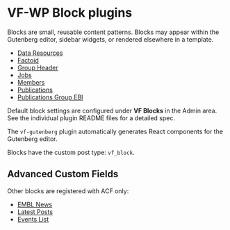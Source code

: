 # VF-WP Block plugins

Blocks are small, reusable content patterns. Blocks may appear within the Gutenberg editor, sidebar widgets, or rendered elsewhere in a template.

* [Data Resources](/wp-content/plugins/vf-data-resources-block/README.md)
* [Factoid](/wp-content/plugins/vf-factoid-block/README.md)
* [Group Header](/wp-content/plugins/vf-group-header-block/README.md)
* [Jobs](/wp-content/plugins/vf-jobs-block/README.md)
* [Members](/wp-content/plugins/vf-members-block/README.md)
* [Publications](/wp-content/plugins/vf-publications-block/README.md)
* [Publications Group EBI](/wp-content/plugins/vf-publications-group-ebi-block/README.md)

Default block settings are configured under **VF Blocks** in the Admin area. See the individual plugin README files for a detailed spec.

The `vf-gutenberg` plugin automatically generates React components for the Gutenberg editor.

Blocks have the custom post type: `vf_block`.

## Advanced Custom Fields

Other blocks are registered with ACF only:

* [EMBL News](/wp-content/plugins/vf-embl-news-block/README.md)
* [Latest Posts](/wp-content/themes/vf-wp/blocks/vfwp-latest-posts/README.md)
* [Events List](/wp-content/plugins/vf-events/README.md#gutenberg-block)

